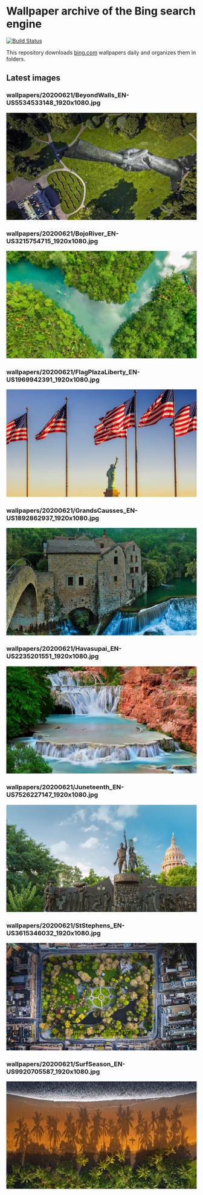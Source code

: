 # Wallpaper archive of the Bing search engine

[![Build Status](https://travis-ci.org/kijart/bing-daily-images-dl.svg?branch=wallpapers)](https://travis-ci.org/kijart/bing-daily-images-dl)

This repository downloads [bing.com](https://www.bing.com) wallpapers daily and organizes them in folders.

## Latest images

<!-- Wallpapers -->

### wallpapers/20200621/BeyondWalls_EN-US5534533148_1920x1080.jpg

![wallpapers/20200621/BeyondWalls_EN-US5534533148_1920x1080.jpg](wallpapers/20200621/BeyondWalls_EN-US5534533148_1920x1080.jpg)

### wallpapers/20200621/BojoRiver_EN-US3215754715_1920x1080.jpg

![wallpapers/20200621/BojoRiver_EN-US3215754715_1920x1080.jpg](wallpapers/20200621/BojoRiver_EN-US3215754715_1920x1080.jpg)

### wallpapers/20200621/FlagPlazaLiberty_EN-US1969942391_1920x1080.jpg

![wallpapers/20200621/FlagPlazaLiberty_EN-US1969942391_1920x1080.jpg](wallpapers/20200621/FlagPlazaLiberty_EN-US1969942391_1920x1080.jpg)

### wallpapers/20200621/GrandsCausses_EN-US1892862937_1920x1080.jpg

![wallpapers/20200621/GrandsCausses_EN-US1892862937_1920x1080.jpg](wallpapers/20200621/GrandsCausses_EN-US1892862937_1920x1080.jpg)

### wallpapers/20200621/Havasupai_EN-US2235201551_1920x1080.jpg

![wallpapers/20200621/Havasupai_EN-US2235201551_1920x1080.jpg](wallpapers/20200621/Havasupai_EN-US2235201551_1920x1080.jpg)

### wallpapers/20200621/Juneteenth_EN-US7526227147_1920x1080.jpg

![wallpapers/20200621/Juneteenth_EN-US7526227147_1920x1080.jpg](wallpapers/20200621/Juneteenth_EN-US7526227147_1920x1080.jpg)

### wallpapers/20200621/StStephens_EN-US3615346032_1920x1080.jpg

![wallpapers/20200621/StStephens_EN-US3615346032_1920x1080.jpg](wallpapers/20200621/StStephens_EN-US3615346032_1920x1080.jpg)

### wallpapers/20200621/SurfSeason_EN-US9920705587_1920x1080.jpg

![wallpapers/20200621/SurfSeason_EN-US9920705587_1920x1080.jpg](wallpapers/20200621/SurfSeason_EN-US9920705587_1920x1080.jpg)

